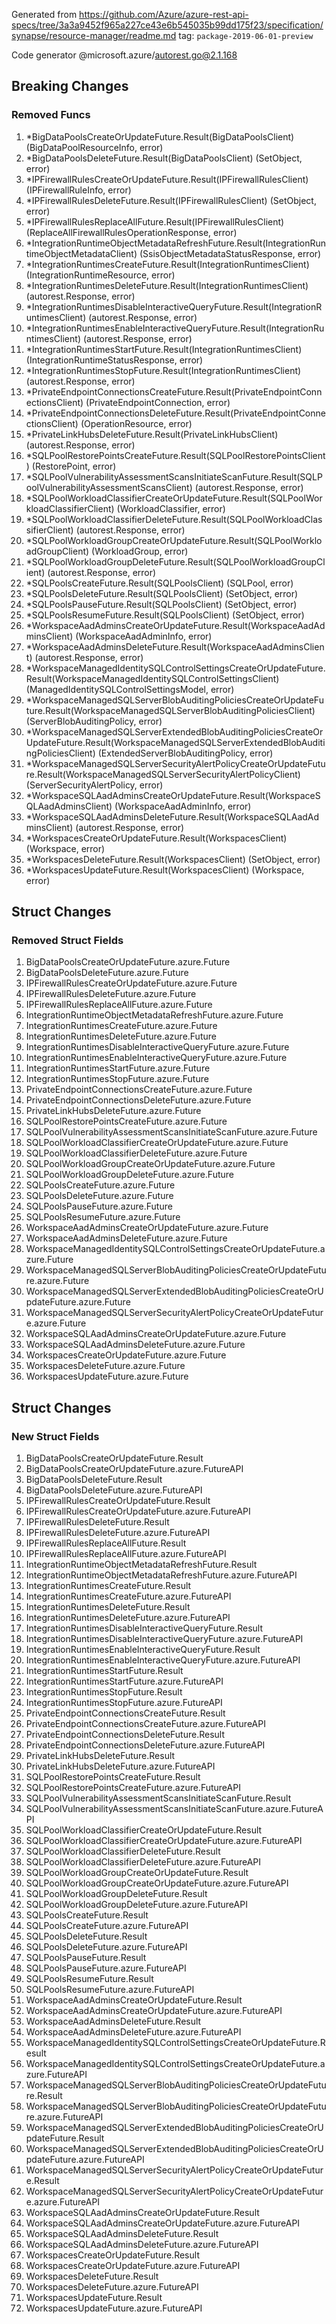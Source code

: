 Generated from https://github.com/Azure/azure-rest-api-specs/tree/3a3a9452f965a227ce43e6b545035b99dd175f23/specification/synapse/resource-manager/readme.md tag: `package-2019-06-01-preview`

Code generator @microsoft.azure/autorest.go@2.1.168

## Breaking Changes

### Removed Funcs

1. *BigDataPoolsCreateOrUpdateFuture.Result(BigDataPoolsClient) (BigDataPoolResourceInfo, error)
1. *BigDataPoolsDeleteFuture.Result(BigDataPoolsClient) (SetObject, error)
1. *IPFirewallRulesCreateOrUpdateFuture.Result(IPFirewallRulesClient) (IPFirewallRuleInfo, error)
1. *IPFirewallRulesDeleteFuture.Result(IPFirewallRulesClient) (SetObject, error)
1. *IPFirewallRulesReplaceAllFuture.Result(IPFirewallRulesClient) (ReplaceAllFirewallRulesOperationResponse, error)
1. *IntegrationRuntimeObjectMetadataRefreshFuture.Result(IntegrationRuntimeObjectMetadataClient) (SsisObjectMetadataStatusResponse, error)
1. *IntegrationRuntimesCreateFuture.Result(IntegrationRuntimesClient) (IntegrationRuntimeResource, error)
1. *IntegrationRuntimesDeleteFuture.Result(IntegrationRuntimesClient) (autorest.Response, error)
1. *IntegrationRuntimesDisableInteractiveQueryFuture.Result(IntegrationRuntimesClient) (autorest.Response, error)
1. *IntegrationRuntimesEnableInteractiveQueryFuture.Result(IntegrationRuntimesClient) (autorest.Response, error)
1. *IntegrationRuntimesStartFuture.Result(IntegrationRuntimesClient) (IntegrationRuntimeStatusResponse, error)
1. *IntegrationRuntimesStopFuture.Result(IntegrationRuntimesClient) (autorest.Response, error)
1. *PrivateEndpointConnectionsCreateFuture.Result(PrivateEndpointConnectionsClient) (PrivateEndpointConnection, error)
1. *PrivateEndpointConnectionsDeleteFuture.Result(PrivateEndpointConnectionsClient) (OperationResource, error)
1. *PrivateLinkHubsDeleteFuture.Result(PrivateLinkHubsClient) (autorest.Response, error)
1. *SQLPoolRestorePointsCreateFuture.Result(SQLPoolRestorePointsClient) (RestorePoint, error)
1. *SQLPoolVulnerabilityAssessmentScansInitiateScanFuture.Result(SQLPoolVulnerabilityAssessmentScansClient) (autorest.Response, error)
1. *SQLPoolWorkloadClassifierCreateOrUpdateFuture.Result(SQLPoolWorkloadClassifierClient) (WorkloadClassifier, error)
1. *SQLPoolWorkloadClassifierDeleteFuture.Result(SQLPoolWorkloadClassifierClient) (autorest.Response, error)
1. *SQLPoolWorkloadGroupCreateOrUpdateFuture.Result(SQLPoolWorkloadGroupClient) (WorkloadGroup, error)
1. *SQLPoolWorkloadGroupDeleteFuture.Result(SQLPoolWorkloadGroupClient) (autorest.Response, error)
1. *SQLPoolsCreateFuture.Result(SQLPoolsClient) (SQLPool, error)
1. *SQLPoolsDeleteFuture.Result(SQLPoolsClient) (SetObject, error)
1. *SQLPoolsPauseFuture.Result(SQLPoolsClient) (SetObject, error)
1. *SQLPoolsResumeFuture.Result(SQLPoolsClient) (SetObject, error)
1. *WorkspaceAadAdminsCreateOrUpdateFuture.Result(WorkspaceAadAdminsClient) (WorkspaceAadAdminInfo, error)
1. *WorkspaceAadAdminsDeleteFuture.Result(WorkspaceAadAdminsClient) (autorest.Response, error)
1. *WorkspaceManagedIdentitySQLControlSettingsCreateOrUpdateFuture.Result(WorkspaceManagedIdentitySQLControlSettingsClient) (ManagedIdentitySQLControlSettingsModel, error)
1. *WorkspaceManagedSQLServerBlobAuditingPoliciesCreateOrUpdateFuture.Result(WorkspaceManagedSQLServerBlobAuditingPoliciesClient) (ServerBlobAuditingPolicy, error)
1. *WorkspaceManagedSQLServerExtendedBlobAuditingPoliciesCreateOrUpdateFuture.Result(WorkspaceManagedSQLServerExtendedBlobAuditingPoliciesClient) (ExtendedServerBlobAuditingPolicy, error)
1. *WorkspaceManagedSQLServerSecurityAlertPolicyCreateOrUpdateFuture.Result(WorkspaceManagedSQLServerSecurityAlertPolicyClient) (ServerSecurityAlertPolicy, error)
1. *WorkspaceSQLAadAdminsCreateOrUpdateFuture.Result(WorkspaceSQLAadAdminsClient) (WorkspaceAadAdminInfo, error)
1. *WorkspaceSQLAadAdminsDeleteFuture.Result(WorkspaceSQLAadAdminsClient) (autorest.Response, error)
1. *WorkspacesCreateOrUpdateFuture.Result(WorkspacesClient) (Workspace, error)
1. *WorkspacesDeleteFuture.Result(WorkspacesClient) (SetObject, error)
1. *WorkspacesUpdateFuture.Result(WorkspacesClient) (Workspace, error)

## Struct Changes

### Removed Struct Fields

1. BigDataPoolsCreateOrUpdateFuture.azure.Future
1. BigDataPoolsDeleteFuture.azure.Future
1. IPFirewallRulesCreateOrUpdateFuture.azure.Future
1. IPFirewallRulesDeleteFuture.azure.Future
1. IPFirewallRulesReplaceAllFuture.azure.Future
1. IntegrationRuntimeObjectMetadataRefreshFuture.azure.Future
1. IntegrationRuntimesCreateFuture.azure.Future
1. IntegrationRuntimesDeleteFuture.azure.Future
1. IntegrationRuntimesDisableInteractiveQueryFuture.azure.Future
1. IntegrationRuntimesEnableInteractiveQueryFuture.azure.Future
1. IntegrationRuntimesStartFuture.azure.Future
1. IntegrationRuntimesStopFuture.azure.Future
1. PrivateEndpointConnectionsCreateFuture.azure.Future
1. PrivateEndpointConnectionsDeleteFuture.azure.Future
1. PrivateLinkHubsDeleteFuture.azure.Future
1. SQLPoolRestorePointsCreateFuture.azure.Future
1. SQLPoolVulnerabilityAssessmentScansInitiateScanFuture.azure.Future
1. SQLPoolWorkloadClassifierCreateOrUpdateFuture.azure.Future
1. SQLPoolWorkloadClassifierDeleteFuture.azure.Future
1. SQLPoolWorkloadGroupCreateOrUpdateFuture.azure.Future
1. SQLPoolWorkloadGroupDeleteFuture.azure.Future
1. SQLPoolsCreateFuture.azure.Future
1. SQLPoolsDeleteFuture.azure.Future
1. SQLPoolsPauseFuture.azure.Future
1. SQLPoolsResumeFuture.azure.Future
1. WorkspaceAadAdminsCreateOrUpdateFuture.azure.Future
1. WorkspaceAadAdminsDeleteFuture.azure.Future
1. WorkspaceManagedIdentitySQLControlSettingsCreateOrUpdateFuture.azure.Future
1. WorkspaceManagedSQLServerBlobAuditingPoliciesCreateOrUpdateFuture.azure.Future
1. WorkspaceManagedSQLServerExtendedBlobAuditingPoliciesCreateOrUpdateFuture.azure.Future
1. WorkspaceManagedSQLServerSecurityAlertPolicyCreateOrUpdateFuture.azure.Future
1. WorkspaceSQLAadAdminsCreateOrUpdateFuture.azure.Future
1. WorkspaceSQLAadAdminsDeleteFuture.azure.Future
1. WorkspacesCreateOrUpdateFuture.azure.Future
1. WorkspacesDeleteFuture.azure.Future
1. WorkspacesUpdateFuture.azure.Future

## Struct Changes

### New Struct Fields

1. BigDataPoolsCreateOrUpdateFuture.Result
1. BigDataPoolsCreateOrUpdateFuture.azure.FutureAPI
1. BigDataPoolsDeleteFuture.Result
1. BigDataPoolsDeleteFuture.azure.FutureAPI
1. IPFirewallRulesCreateOrUpdateFuture.Result
1. IPFirewallRulesCreateOrUpdateFuture.azure.FutureAPI
1. IPFirewallRulesDeleteFuture.Result
1. IPFirewallRulesDeleteFuture.azure.FutureAPI
1. IPFirewallRulesReplaceAllFuture.Result
1. IPFirewallRulesReplaceAllFuture.azure.FutureAPI
1. IntegrationRuntimeObjectMetadataRefreshFuture.Result
1. IntegrationRuntimeObjectMetadataRefreshFuture.azure.FutureAPI
1. IntegrationRuntimesCreateFuture.Result
1. IntegrationRuntimesCreateFuture.azure.FutureAPI
1. IntegrationRuntimesDeleteFuture.Result
1. IntegrationRuntimesDeleteFuture.azure.FutureAPI
1. IntegrationRuntimesDisableInteractiveQueryFuture.Result
1. IntegrationRuntimesDisableInteractiveQueryFuture.azure.FutureAPI
1. IntegrationRuntimesEnableInteractiveQueryFuture.Result
1. IntegrationRuntimesEnableInteractiveQueryFuture.azure.FutureAPI
1. IntegrationRuntimesStartFuture.Result
1. IntegrationRuntimesStartFuture.azure.FutureAPI
1. IntegrationRuntimesStopFuture.Result
1. IntegrationRuntimesStopFuture.azure.FutureAPI
1. PrivateEndpointConnectionsCreateFuture.Result
1. PrivateEndpointConnectionsCreateFuture.azure.FutureAPI
1. PrivateEndpointConnectionsDeleteFuture.Result
1. PrivateEndpointConnectionsDeleteFuture.azure.FutureAPI
1. PrivateLinkHubsDeleteFuture.Result
1. PrivateLinkHubsDeleteFuture.azure.FutureAPI
1. SQLPoolRestorePointsCreateFuture.Result
1. SQLPoolRestorePointsCreateFuture.azure.FutureAPI
1. SQLPoolVulnerabilityAssessmentScansInitiateScanFuture.Result
1. SQLPoolVulnerabilityAssessmentScansInitiateScanFuture.azure.FutureAPI
1. SQLPoolWorkloadClassifierCreateOrUpdateFuture.Result
1. SQLPoolWorkloadClassifierCreateOrUpdateFuture.azure.FutureAPI
1. SQLPoolWorkloadClassifierDeleteFuture.Result
1. SQLPoolWorkloadClassifierDeleteFuture.azure.FutureAPI
1. SQLPoolWorkloadGroupCreateOrUpdateFuture.Result
1. SQLPoolWorkloadGroupCreateOrUpdateFuture.azure.FutureAPI
1. SQLPoolWorkloadGroupDeleteFuture.Result
1. SQLPoolWorkloadGroupDeleteFuture.azure.FutureAPI
1. SQLPoolsCreateFuture.Result
1. SQLPoolsCreateFuture.azure.FutureAPI
1. SQLPoolsDeleteFuture.Result
1. SQLPoolsDeleteFuture.azure.FutureAPI
1. SQLPoolsPauseFuture.Result
1. SQLPoolsPauseFuture.azure.FutureAPI
1. SQLPoolsResumeFuture.Result
1. SQLPoolsResumeFuture.azure.FutureAPI
1. WorkspaceAadAdminsCreateOrUpdateFuture.Result
1. WorkspaceAadAdminsCreateOrUpdateFuture.azure.FutureAPI
1. WorkspaceAadAdminsDeleteFuture.Result
1. WorkspaceAadAdminsDeleteFuture.azure.FutureAPI
1. WorkspaceManagedIdentitySQLControlSettingsCreateOrUpdateFuture.Result
1. WorkspaceManagedIdentitySQLControlSettingsCreateOrUpdateFuture.azure.FutureAPI
1. WorkspaceManagedSQLServerBlobAuditingPoliciesCreateOrUpdateFuture.Result
1. WorkspaceManagedSQLServerBlobAuditingPoliciesCreateOrUpdateFuture.azure.FutureAPI
1. WorkspaceManagedSQLServerExtendedBlobAuditingPoliciesCreateOrUpdateFuture.Result
1. WorkspaceManagedSQLServerExtendedBlobAuditingPoliciesCreateOrUpdateFuture.azure.FutureAPI
1. WorkspaceManagedSQLServerSecurityAlertPolicyCreateOrUpdateFuture.Result
1. WorkspaceManagedSQLServerSecurityAlertPolicyCreateOrUpdateFuture.azure.FutureAPI
1. WorkspaceSQLAadAdminsCreateOrUpdateFuture.Result
1. WorkspaceSQLAadAdminsCreateOrUpdateFuture.azure.FutureAPI
1. WorkspaceSQLAadAdminsDeleteFuture.Result
1. WorkspaceSQLAadAdminsDeleteFuture.azure.FutureAPI
1. WorkspacesCreateOrUpdateFuture.Result
1. WorkspacesCreateOrUpdateFuture.azure.FutureAPI
1. WorkspacesDeleteFuture.Result
1. WorkspacesDeleteFuture.azure.FutureAPI
1. WorkspacesUpdateFuture.Result
1. WorkspacesUpdateFuture.azure.FutureAPI
